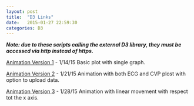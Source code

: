 ```yaml
---
layout: post
title:  "D3 Links"
date:   2015-01-27 22:59:30
categories: D3
---
```

***Note: due to these scripts calling the external D3 library, they must be accessed via http instead of https.***

[Animation Version 1][animation_v1] - 1/14/15 Basic plot with single graph.

[Animation Version 2][animation_v1] - 1/21/15 Animation with both ECG and CVP plost with option to upload data.

[Animation Version 3][animation_v1] - 1/28/15 Animation with linear movement with respect tot the x axis.

[animation_v1]: 	https://ndcornelius.github.io/assets/d3/animation_v1.html
[animation_v2]:	https://ndcornelius.github.io/assets/d3/animation_v2.html
[animation_v3]:	https://ndcornelius.github.io/assets/d3/animation_v3.html
